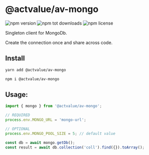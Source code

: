 # @actvalue/av-mongo

![npm version](https://badgen.net/npm/v/@actvalue/av-mongo)
![npm tot downloads](https://badgen.net/npm/dt/@actvalue/av-mongo)
![npm license](https://badgen.net/npm/license/@actvalue/av-mongo)

Singleton client for MongoDb.

Create the connection once and share across code.

## Install

```bash
yarn add @actvalue/av-mongo
```

```bash
npm i @actvalue/av-mongo
```

## Usage:

```javascript
import { mongo } from '@actvalue/av-mongo';

// REQUIRED
process.env.MONGO_URL = 'mongo-url';

// OPTIONAL
process.env.MONGO_POOL_SIZE = 5; // default value

const db = await mongo.getDb();
const result = await db.collection('coll').find({}).toArray();
```
